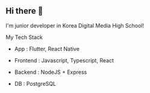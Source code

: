 ## Hi there 👋

I'm junior developer in Korea Digital Media High School!

My Tech Stack

- App : Flutter, React Native

- Frontend : Javascript, Typescript, React

- Backend : NodeJS + Express

- DB : PostgreSQL



<!--
**Vince77361/Vince77361** is a ✨ _special_ ✨ repository because its `README.md` (this file) appears on your GitHub profile.

Here are some ideas to get you started:

- 🔭 I’m currently working on ...
- 🌱 I’m currently learning ...
- 👯 I’m looking to collaborate on ...
- 🤔 I’m looking for help with ...
- 💬 Ask me about ...
- 📫 How to reach me: ...
- 😄 Pronouns: ...
- ⚡ Fun fact: ...
-->
